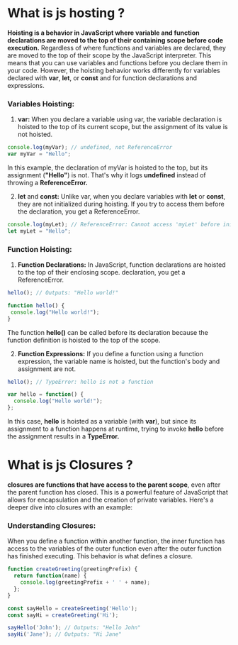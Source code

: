 # What is js hosting ?

<b>Hoisting is a behavior in JavaScript where variable and function declarations are moved to the top of their containing scope before code execution.</b> Regardless of where functions and variables are declared, they are moved to the top of their scope by the JavaScript interpreter. This means that you can use variables and functions before you declare them in your code. However, the hoisting behavior works differently for variables declared with <b>var</b>, <b>let</b>, or <b>const</b> and for function declarations and expressions.

<h3>Variables Hoisting:</h3>

1. <b>var:</b> When you declare a variable using var, the variable declaration is hoisted to the top of its current scope, but the assignment of its value is not hoisted.
``` javascript
console.log(myVar); // undefined, not ReferenceError
var myVar = "Hello";
```
In this example, the declaration of myVar is hoisted to the top, but its assignment (<b>"Hello"</b>) is not. That's why it logs <b>undefined</b> instead of throwing a <b>ReferenceError.</b>

2. <b>let</b> and <b>const:</b> Unlike var, when you declare variables with <b>let</b> or <b>const</b>, they are not initialized during hoisting. If you try to access them before the declaration, you get a ReferenceError.
 ``` javascript
console.log(myLet); // ReferenceError: Cannot access 'myLet' before initialization
let myLet = "Hello";
```

<h3>Function Hoisting:</h3>

1. <b>Function Declarations:</b> In JavaScript, function declarations are hoisted to the top of their enclosing scope.
declaration, you get a ReferenceError.
 ``` javascript
hello(); // Outputs: "Hello world!"

function hello() {
  console.log("Hello world!");
}
```
The function <b>hello()</b> can be called before its declaration because the function definition is hoisted to the top of the scope.

 2. <b>Function Expressions:</b> If you define a function using a function expression, the variable name is hoisted, but the function's body and assignment are not.
``` javascript
hello(); // TypeError: hello is not a function

var hello = function() {
  console.log("Hello world!");
};
```
In this case, <b>hello</b> is hoisted as a variable (with <b>var</b>), but since its assignment to a function happens at runtime, trying to invoke <b>hello</b> before the assignment results in a <b>TypeError.</b>

# What is js Closures ?

<b>closures are functions that have access to the parent scope</b>, even after the parent function has closed. This is a powerful feature of JavaScript that allows for encapsulation and the creation of private variables. Here's a deeper dive into closures with an example:

<h3>Understanding Closures:</h3>

When you define a function within another function, the inner function has access to the variables of the outer function even after the outer function has finished executing. This behavior is what defines a closure.

``` javascript
function createGreeting(greetingPrefix) {
  return function(name) {
    console.log(greetingPrefix + ' ' + name);
  };
}

const sayHello = createGreeting('Hello');
const sayHi = createGreeting('Hi');

sayHello('John'); // Outputs: "Hello John"
sayHi('Jane'); // Outputs: "Hi Jane"
```

